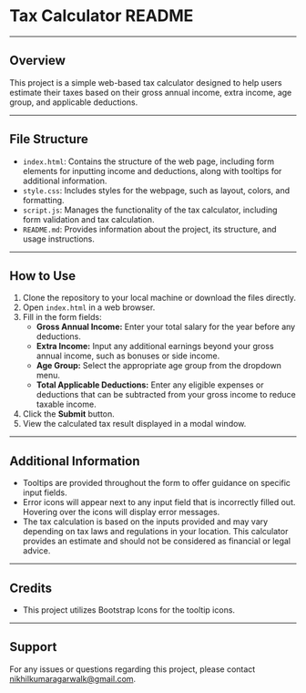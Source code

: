 # Tax Calculator README

---

## Overview

This project is a simple web-based tax calculator designed to help users estimate their taxes based on their gross annual income, extra income, age group, and applicable deductions.

---

## File Structure

- `index.html`: Contains the structure of the web page, including form elements for inputting income and deductions, along with tooltips for additional information.
- `style.css`: Includes styles for the webpage, such as layout, colors, and formatting.
- `script.js`: Manages the functionality of the tax calculator, including form validation and tax calculation.
- `README.md`: Provides information about the project, its structure, and usage instructions.

---

## How to Use

1. Clone the repository to your local machine or download the files directly.
2. Open `index.html` in a web browser.
3. Fill in the form fields:
   - **Gross Annual Income:** Enter your total salary for the year before any deductions.
   - **Extra Income:** Input any additional earnings beyond your gross annual income, such as bonuses or side income.
   - **Age Group:** Select the appropriate age group from the dropdown menu.
   - **Total Applicable Deductions:** Enter any eligible expenses or deductions that can be subtracted from your gross income to reduce taxable income.
4. Click the **Submit** button.
5. View the calculated tax result displayed in a modal window.

---

## Additional Information

- Tooltips are provided throughout the form to offer guidance on specific input fields.
- Error icons will appear next to any input field that is incorrectly filled out. Hovering over the icons will display error messages.
- The tax calculation is based on the inputs provided and may vary depending on tax laws and regulations in your location. This calculator provides an estimate and should not be considered as financial or legal advice.

---

## Credits

- This project utilizes Bootstrap Icons for the tooltip icons.


---

## Support

For any issues or questions regarding this project, please contact nikhilkumaragarwalk@gmail.com.
